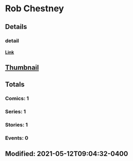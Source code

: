 # Rob  Chestney 
## Details
### detail
#### [Link](http://marvel.com/comics/creators/14245/rob_chestney?utm_campaign=apiRef&utm_source=225578a89fc76f3d20fbffda5d17a88d)
## [Thumbnail](http://i.annihil.us/u/prod/marvel/i/mg/b/40/image_not_available.jpg)
## Totals
### Comics: 1
### Series: 1
### Stories: 1
### Events: 0
## Modified: 2021-05-12T09:04:32-0400